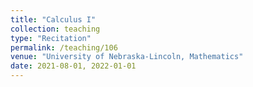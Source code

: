 ```yaml
---
title: "Calculus I"
collection: teaching
type: "Recitation"
permalink: /teaching/106
venue: "University of Nebraska-Lincoln, Mathematics"
date: 2021-08-01, 2022-01-01
---
```

